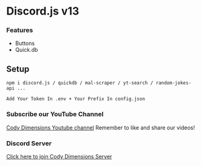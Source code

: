 # Discord.js v13
### Features
- Buttons
- Quick.db

## Setup
```
npm i discord.js / quickdb / mal-scraper / yt-search / random-jokes-api ...
```
```
Add Your Token In .env + Your Prefix In config.json
```

### Subscribe our YouTube Channel
[Cody Dimensions Youtube channel](https://www.youtube.com/channel/UChCwEZuaY3fsYRLp5WZ3ZJg)
Remember to like and share our videos!

### Discord Server
[Click here to join Cody Dimensions Server](https://discord.gg/D8RPg7YSJv)
